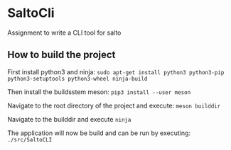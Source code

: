 # SaltoCli
Assignment to write a CLI tool for salto

## How to build the project

First install python3 and ninja: `sudo apt-get install python3 python3-pip python3-setuptools python3-wheel ninja-build`

Then install the buildsstem meson: `pip3 install --user meson`

Navigate to the root directory of the project and execute: `meson builddir`

Navigate to the builddir and execute `ninja`

The application will now be build and can be run by executing: `./src/SaltoCLI`

